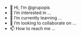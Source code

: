 - 👋 Hi, I’m @grupopis
- 👀 I’m interested in ...
- 🌱 I’m currently learning ...
- 💞️ I’m looking to collaborate on ...
- 📫 How to reach me ...

<!---
grupopis/grupopis is a ✨ special ✨ repository because its `README.md` (this file) appears on your GitHub profile.
You can click the Preview link to take a look at your changes.
--->
